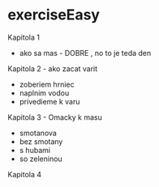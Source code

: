 # exerciseEasy

Kapitola 1
- ako sa mas - DOBRE , no to je teda den


Kapitola 2 - ako zacat varit  
- zoberiem hrniec
- naplnim vodou 
- privedieme k varu 


Kapitola 3 - Omacky k masu 
- smotanova
- bez smotany 
- s hubami 
- so zeleninou 


Kapitola 4
